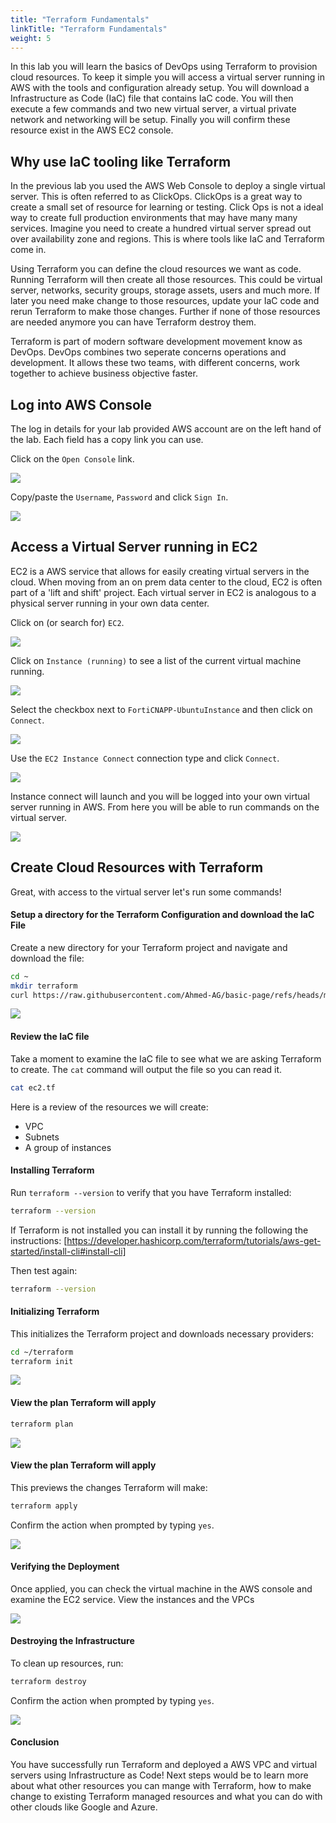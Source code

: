 ```yaml
---
title: "Terraform Fundamentals"
linkTitle: "Terraform Fundamentals"
weight: 5
---
```


In this lab you will learn the basics of DevOps using Terraform to provision cloud resources.  To keep it simple you will access a virtual server running in AWS with the tools and configuration already setup.  You will download a Infrastructure as Code (IaC) file that contains IaC code.  You will then execute a few commands and two new virtual server, a virtual private network and networking will be setup.  Finally you will confirm these resource exist in the AWS EC2 console.

## Why use IaC tooling like Terraform

In the previous lab you used the AWS Web Console to deploy a single virtual server.  This is often referred to as ClickOps.  ClickOps is a great way to create a small set of resource for learning or testing.  Click Ops is not a ideal way to create full production environments that may have many many services.  Imagine you need to create a hundred virtual server spread out over availability zone and regions.  This is where tools like IaC and Terraform come in.

Using Terraform you can define the cloud resources we want as code.  Running Terraform will then create all those resources.  This could be virtual server, networks, security groups, storage assets, users and much more. If later you need make change to those resources, update your IaC code and rerun Terraform to make those changes.  Further if none of those resources are needed anymore you can have Terraform destroy them.

Terraform is part of modern software development movement know as DevOps.  DevOps combines two seperate concerns operations and development.  It allows these two teams, with different concerns, work together to achieve business objective faster.

## Log into AWS Console

The log in details for your lab provided AWS account are on the left hand of the lab.  Each field has a copy link you can use.

Click on the `Open Console` link.

![](img/qwiklabs-lab-details.png)

Copy/paste the `Username`, `Password` and click `Sign In`.

![](img/aws-login.png)

## Access a Virtual Server running in EC2

EC2 is a AWS service that allows for easily creating virtual servers in the cloud.  When moving from an on prem data center to the cloud, EC2 is often part of a 'lift and shift' project.  Each virtual server in EC2 is analogous to a physical server running in your own data center.

Click on (or search for) `EC2`.

![](img/aws-console-us-east-1.png)

Click on `Instance (running)` to see a list of the current virtual machine running.

![](img/aws-ec2-default.png)

Select the checkbox next to `FortiCNAPP-UbuntuInstance` and then click on `Connect`.

![](img/aws-ec2-select-vm.png)

Use the `EC2 Instance Connect` connection type and click `Connect`.

![](img/aws-ec2-instance-connect.png)

Instance connect will launch and you will be logged into your own virtual server running in AWS.  From here you will be able to run commands on the virtual server.

![](img/ec2-instance-connect-terminal.png)

## Create Cloud Resources with Terraform

Great, with access to the virtual server let's run some commands!

#### Setup a directory for the Terraform Configuration and download the IaC File

Create a new directory for your Terraform project and navigate and download the file:

```bash
cd ~
mkdir terraform
curl https://raw.githubusercontent.com/Ahmed-AG/basic-page/refs/heads/main/ec2.tf > ec2.tf
```

![](img/ec2-create-download-terraform.png)

#### Review the IaC file

Take a moment to examine the IaC file to see what we are asking Terraform to create. The `cat` command will output the file so you can read it.

```bash
cat ec2.tf
```

Here is a review of the resources we will create:
- VPC
- Subnets
- A group of instances

#### Installing Terraform
Run `terraform --version` to verify that you have Terraform installed:

```bash
terraform --version
```

If Terraform is not installed you can install it by running the following the instructions: [https://developer.hashicorp.com/terraform/tutorials/aws-get-started/install-cli#install-cli]

Then test again:
```bash
terraform --version
```

#### Initializing Terraform 

This initializes the Terraform project and downloads necessary providers:

```bash
cd ~/terraform
terraform init
```

![](img/ec2-init-terraform.png)

#### View the plan Terraform will apply

```bash
terraform plan
```

![](img/ec2-terraform-plan.png)

#### View the plan Terraform will apply

This previews the changes Terraform will make:

```bash
terraform apply
```

Confirm the action when prompted by typing `yes`.

![](img/ec2-terrafrom-apply.png)

#### Verifying the Deployment

Once applied, you can check the virtual machine in the AWS console and examine the EC2 service. View the instances and the VPCs

![](img/ec2-review-instances.png)

#### Destroying the Infrastructure

To clean up resources, run:

```bash
terraform destroy
```
Confirm the action when prompted by typing `yes`.

![](img/ec2-terraform-destroy.png)

#### Conclusion
You have successfully run Terraform and deployed a AWS VPC and virtual servers using Infrastructure as Code! Next steps would be to learn more about what other resources you can mange with Terraform, how to make change to existing Terraform managed resources and what you can do with other clouds like Google and Azure.